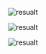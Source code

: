 
![resualt](https://github.com/user-attachments/assets/ec473120-04eb-48d9-9a0c-5d513d423b6d)


![resualt](https://github.com/user-attachments/assets/591a4a51-d758-4919-94e9-d60a974dc121)


![resualt](https://github.com/user-attachments/assets/e0611d3e-2e75-442a-a0df-9834eb76c846)
